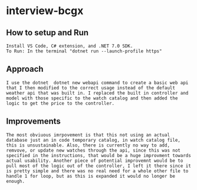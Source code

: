# interview-bcgx
## How to setup and Run
    Install VS Code, C# extension, and .NET 7.0 SDK.
    To Run: In the terminal "dotnet run --launch-profile https"
    

## Approach
    I use the dotnet  dotnet new webapi command to create a basic web api that I then modified to the correct usage instead of the default weather api that was built in. I replaced the built in controller and model with those specific to the watch catalog and then added the logic to get the price to the controller. 


## Improvements
    The most obviuous imrpovement is that this not using an actual database just an in code temporary catalog, in watch catalog file, this is unsustainable. Also, there is currently no way to add, remvove, or update new watches through the api, since this was not specified in the instructions, that would be a huge improvment towards actual usability. Another piece of potential improvemnt would be to pull most of the logic out of the controller, I left it there since it is pretty simple and there was no real need for a whole other file to handle 1 for loop, but as this is expanded it would no longer be enough.